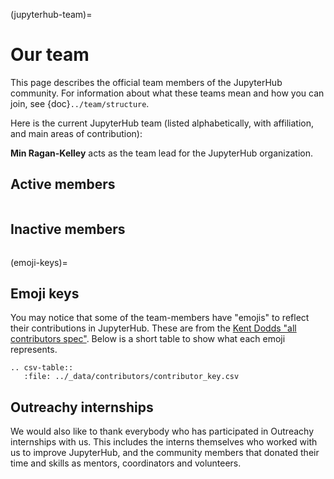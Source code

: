 (jupyterhub-team)=

# Our team

This page describes the official team members of the JupyterHub community.
For information about what these teams mean and how you can join, see {doc}`../team/structure`.

Here is the current JupyterHub team (listed alphabetically, with affiliation, and main areas of contribution):

**Min Ragan-Kelley** acts as the team lead for the JupyterHub organization.

## Active members

```{team}
```

## Inactive members

```{alumni}
```

(emoji-keys)=

## Emoji keys

You may notice that some of the team-members have "emojis" to reflect their
contributions in JupyterHub. These are from the [Kent Dodds "all contributors spec"](https://allcontributors.org/).
Below is a short table to show what each emoji represents.

```{eval-rst}
.. csv-table::
   :file: ../_data/contributors/contributor_key.csv
```

## Outreachy internships

We would also like to thank everybody who has participated in Outreachy
internships with us. This includes the interns themselves who worked with us to
improve JupyterHub, and the community members that donated their time and skills
as mentors, coordinators and volunteers.

```{outreachy}
```
